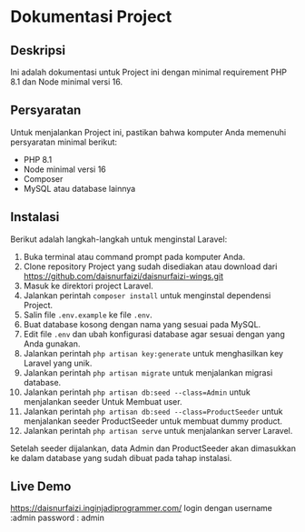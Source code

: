 # Dokumentasi Project

## Deskripsi
Ini adalah dokumentasi untuk Project ini dengan minimal requirement PHP 8.1 dan Node minimal versi 16.

## Persyaratan
Untuk menjalankan Project ini, pastikan bahwa komputer Anda memenuhi persyaratan minimal berikut:
- PHP 8.1
- Node minimal versi 16
- Composer
- MySQL atau database lainnya

## Instalasi
Berikut adalah langkah-langkah untuk menginstal Laravel:

1. Buka terminal atau command prompt pada komputer Anda.
2. Clone repository Project yang sudah disediakan atau download dari https://github.com/daisnurfaizi/daisnurfaizi-wings.git
3. Masuk ke direktori project Laravel.
4. Jalankan perintah `composer install` untuk menginstal dependensi Project.
5. Salin file `.env.example` ke file `.env`.
6. Buat database kosong dengan nama yang sesuai pada MySQL.
7. Edit file `.env` dan ubah konfigurasi database agar sesuai dengan yang Anda gunakan.
8. Jalankan perintah `php artisan key:generate` untuk menghasilkan key Laravel yang unik.
9. Jalankan perintah `php artisan migrate` untuk menjalankan migrasi database.
10. Jalankan perintah `php artisan db:seed --class=Admin` untuk menjalankan seeder Untuk Membuat user.
11. Jalankan perintah `php artisan db:seed --class=ProductSeeder` untuk menjalankan seeder ProductSeeder untuk membuat dummy product.
12. Jalankan perintah `php artisan serve` untuk menjalankan server Laravel.


Setelah seeder dijalankan, data Admin dan ProductSeeder akan dimasukkan ke dalam database yang sudah dibuat pada tahap instalasi.

## Live Demo
https://daisnurfaizi.inginjadiprogrammer.com/
login dengan 
username :admin
password : admin

